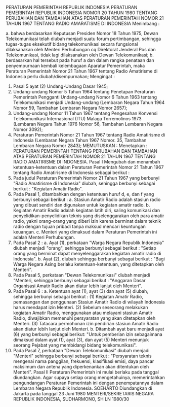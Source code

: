  PERATURAN PEMERINTAH REPUBLIK INDONESIA PERATURAN PEMERINTAH REPUBLIK INDONESIA NOMOR 20 TAHUN 1980 TENTANG PERUBAHAN DAN TAMBAHAN ATAS PERATURAN PEMERINTAH NOMOR 21 TAHUN 1967 TENTANG RADIO AMARATISME DI INDONESIA
Menimbang :

a. bahwa berdasarkan Keputusan Presiden Nomor 18 Tahun 1975, Dewan Telekomunikasi telah diubah menjadi suatu forum pertimbangan, sehingga tugas-tugas eksekutif bidang telekomunikasi secara fungsional dilaksanakan oleh Menteri Perhubungan cq Direktorat Jenderal Pos dan Telekomunikasi, tidak lagi dilaksanakan oleh Dewan Telekomunikasi;
b. berdasarkan hal tersebut pada huruf a dan dalam rangka penataan dan penyempurnaan kembali kelembagaan Aparatur Pemerintah, maka Peraturan Pemerintah Nomor 21 Tahun 1967 tentang Radio Amatirisme di Indonesia perlu diubah/disempurnakan;
Mengingat :

1. Pasal 5 ayat (2) Undang-Undang Dasar 1945;
2. Undang-undang Nomor 5 Tahun 1964 tentang Penetapan Peraturan Pemerintah Pengganti Undang-undang Nomor 6 Tahun 1963 tentang Telekomunikasi menjadi Undang-undang (Lembaran Negara Tahun 1964 Nomor 59, Tambahan Lembaran Negara Nomor 2657);
3. Undang-undang Nomor 11 Tahun 1967 tentang Pengesahan Konvensi Telekomunikasi Internasional (ITU) Malaga Torremolinos 1973 (Lembaran Negara Tahun 1976 Nomor 56, Tambahan Lembaran Negara Nomor 3092);
4. Peraturan Pemerintah Nomor 21 Tahun 1967 tentang Radio Amatirisme di Indonesia (Lembaran Negara Tahun 1967 Nomor. 35, Tambahan Lembaran Negara Nomor 2843);
MEMUTUSKAN :
 Menetapkan : PERATURAN PEMERINTAH TENTANG PERUBAHAN DAN TAMBAHAN ATAS PERATURAN PEMERINTAH NOMOR 21 TAHUN 1967 TENTANG RADIO AMATIRISME DI INDONESIA.
Pasal I
Mengubah dan menambah ketentuan-ketentuan dalam Peraturan Pemerintah Nomor 21 Tahun 1967 tentang Radio Amatirisme di Indonesia sebagai berikut :
1. Pada judul Peraturan Pemerintah Nomor 21 Tahun 1967 yang berbunyi "Radio Amatirisme di Indonesia" diubah, sehingga berbunyi sebagai berikut : "Kegiatan Amatir Radio".
2. Pada Pasal 1, ditambahkan dengan ketentuan huruf d, e, dan f yang berbunyi sebagai berikut :
a. Stasiun Amatir Radio adalah stasiun radio yang dibuat sendiri dan digunakan untuk kegiatan amatir radio.
b. Kegiatan Amatir Radio adalah kegiatan latih diri, saling komunikasi dan penyelidikan-penyelidikan teknis yang diselenggarakan oleh para amatir radio, yakni orang-orang yang diberi izin karena berminat dalam teknik radio dengan tujuan pribadi tanpa maksud mencari keuntungan keuangan.
c. Menteri yang dimaksud dalam Peraturan Pemerintah ini adalah Menteri Perhubungan.
3. Pada Pasal 2 :
a. Ayat (1), perkataan "Warga Negara Republik Indonesia" diubah menjadi "orang", sehingga berbunyi sebagai berikut : "Setiap orang yang berminat dapat menyelenggarakan kegiatan amatir radio di Indonesia".
b. Ayat (2), diubah sehingga berbunyi sebagai berikut : "Bagi Warga Negara Asing berlaku ketentuan-ketentuan, yang ditetapkan oleh Menteri".
4. Pada Pasal 5, perkataan "Dewan Telekomunikasi" diubah menjadi "Menteri, sehingga berbunyi sebagai berikut : "Anggaran Dasar Organisasi Amatir Radio akan diatur lebih lanjut oleh Menteri".
5. Pada Pasal 6 :
a. Ketentuan ayat (1), ayat (3) dan ayat (5) diubah, sehingga berbunyi sebagai berikut :
(1) Kegiatan Amatir Radio, pemasangan dan penggunaan Stasiun Amatir Radio di wilayah Indonesia harus mendapat izin Menteri.
(2) Sebelum seseorang melakukan kegiatan Amatir Radio, menggunakan atau melayani stasiun Amatir Radio, diwajibkan memenuhi persyaratan yang akan ditetapkan oleh Menteri.
(3) Tatacara permohonan izin pendirian stasiun Amatir Radio akan diatur lebih lanjut oleh Menteri.
b. Ditambah ayat baru menjadi ayat (6) yang berbunyi sebagai berikut: "Untuk pemberian izin sebagaimana dimaksud dalam ayat (1), ayat (3), dan ayat (5) Menteri menunjuk seorang Pejabat yang membidangi bidang telekomunikasi".
6. Pada Pasal 7, perkataan "Dewan Telekomunikasi" diubah menjadi "Menteri" sehingga berbunyi sebagai berikut : "Persyaratan teknis mengenai nama panggilan, frekuensi, klasifikasi emisi, daya pancar maksimum dan antena yang diperkenankan akan ditentukan oleh Menteri".
Pasal II
Peraturan Pemerintah ini mulai berlaku pada tanggal diundangkan. Agar supaya setiap orang mengetahuinya, memerintahkan pengundangan Peraturan Pemerintah ini dengan penempatannya dalam Lembaran Negara Republik Indonesia. SOEHARTO Diundangkan di Jakarta pada tanggal 23 Juni 1980 MENTERI/SEKRETARIS NEGARA REPUBLIK INDONESIA, SUDHARMONO, SH LN 1980/30